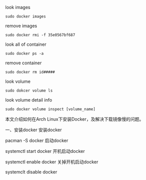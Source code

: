 look images
```
sudo docker images
```

remove images
```
sudo docker rmi -f 35e0567bf687
```

look all of container
```
sudo docker ps -a
```

remove container
```
sudo docker rm id#####
```

look volume
```
sudo dokcer volume ls
```

look volume detail info
```
sudo docker volume inspect [volume_name]
```

 
本文介绍如何在Arch Linux下安装Docker，及解决下载镜像慢的问题。

一、安装docker
安装docker

pacman -S docker
启动docker

systemctl start docker
开机启动docker

systemctl enable docker
关掉开机启动docker

systemclt disable docker